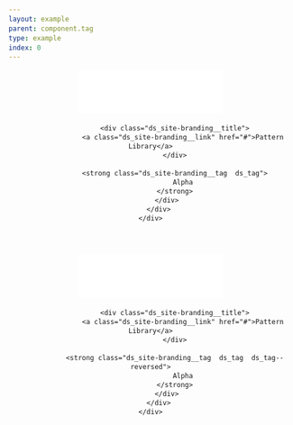 ```yaml
---
layout: example
parent: component.tag
type: example
index: 0
---
```


<header class="ds_site-header" role="banner">
    <div class="ds_wrapper">
        <div class="ds_site-header__content">
            <div class="ds_site-header__branding  ds_site-branding">
                <a class="ds_site-branding__logo  ds_site-branding__link" href="/">
                    <img class="ds_site-branding__logo-image" src="/assets/images/logos/digital-scotland.svg" alt="Digital Scotland" />
                </a>

                <div class="ds_site-branding__title">
                    <a class="ds_site-branding__link" href="#">Pattern Library</a>
                </div>

                <strong class="ds_site-branding__tag  ds_tag">
                    Alpha
                </strong>
            </div>
        </div>
    </div>
</header>



<header class="ds_site-header  ds_site-header--reversed" role="banner">
    <div class="ds_wrapper">
        <div class="ds_site-header__content">
            <div class="ds_site-header__branding  ds_site-branding  ds_site-branding--reversed">
                <a class="ds_site-branding__logo  ds_site-branding__link" href="/">
                    <img class="ds_site-branding__logo-image" src="/assets/images/logos/digital-scotland--reversed.svg" alt="Digital Scotland" />
                </a>

                <div class="ds_site-branding__title">
                    <a class="ds_site-branding__link" href="#">Pattern Library</a>
                </div>

                <strong class="ds_site-branding__tag  ds_tag  ds_tag--reversed">
                    Alpha
                </strong>
            </div>
        </div>
    </div>
</header>
